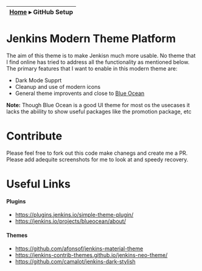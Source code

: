 | [Home](../README.md) ▸ **GitHub Setup** |
|-----|


# Jenkins Modern Theme Platform

The aim of this theme is to make Jenkisn much more usable. No theme that I find online has tried to address all the functionality as mentioned below. The primary features that I want to enable in this modern theme are:

- Dark Mode Supprt 
- Cleanup and use of modern icons 
- General theme improvents and close to [Blue Ocean](https://jenkins.io/projects/blueocean/about/)

**Note:** Though Blue Ocean is a good UI theme for most os the usecases it lacks the abiility to show useful packages like the promotion package, etc

# Contribute

Please feel free to fork out this code make chanegs and create me a PR. Please add adequite screenshots for me to look at and speedy recovery.


# Useful Links

#### Plugins
- https://plugins.jenkins.io/simple-theme-plugin/
- https://jenkins.io/projects/blueocean/about/

#### Themes

- https://github.com/afonsof/jenkins-material-theme
- https://jenkins-contrib-themes.github.io/jenkins-neo-theme/
- https://github.com/camalot/jenkins-dark-stylish 
